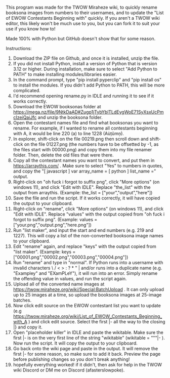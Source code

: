 This program was made for the TWOW Miraheze wiki, to quickly rename booksona images from numbers to their usernames, and to update the "List of EWOW Contestants Beginning with" quickly. If you aren't a TWOW wiki editor, this likely won't be much use to you, but you can fork it to suit your use if you know how to!

Made 100% with Python but GitHub doesn't show that for some reason.

Instructions:
1. Download the ZIP file on Github, and once it is installed, unzip the file.
2. If you did not install Python, install a version of Python that is version 3.12 or higher. During installation, make sure to select "Add Python to PATH" to make installing modules/libraries easier.
3. In the command prompt, type "pip install pyperclip" and "pip install os" to install the modules. If you didn't add Python to PATH, this will be more complicated.
4. I'd recommend opening rename.py in IDLE and running it to see if it works correctly.
5. Download the EWOW booksonas folder at https://mega.nz/file/9NtkDaAD#Zugp1jTybYblTLdEygWoE71SyXsxUcPmcIzeiQaiJfc and unzip the booksona folder.
6. Open the contestant names file and find what booksonas you want to rename. For example, if I wanted to rename all contestants beginning with A, it would be line 220 (a) to line 1228 (Aùțũmņ).
7. In explorer, shift-click on the file 00219.png then scroll down and shift-click on the file 01227.png (the numbers have to be offsetted by -1, as the files start with 00000.png) and copy them into my file renamer folder. Then, delete the old files that were there.
8. Copy all the contestant names you want to convert, and put them in https://arraythis.com/ . Make sure to select "Yes" to numbers in quotes, and copy the "[ javascript ] var array_name = [ python ] list_name =" output.
9. Right-click on "oh fuck i forgot to suffix png", click "More options" (on windows 11), and click "Edit with IDLE". Replace "the_list" with the output from arraythis. (Example: the_list = ["your","output","here"])
10. Save the file and run the script. If it works correctly, it will have copied the output to your clipboard.
11. Right-click on "rename", click "More options" (on windows 11), and click "Edit with IDLE". Replace "values" with the output copied from "oh fuck i forgot to suffix png". (Example: values = ["your.png","output.png","here.png"])
12. Run "list maker", and input the start and end numbers (e.g. 219 and 1227). This will copy a list of the non-converted booksona image names to your clipboard.
13. Edit "rename" again, and replace "keys" with the output copied from "list maker". (Example: keys = ["00001.png","00002.png","00003.png","00004.png"])
14. Run "rename" and type in "normal". If Python runs into a username with invalid characters \ / < > : ? * " | and/or runs into a duplicate name (e.g. "Exampley" and "EXamPLeY"), it will run into an error. Simply rename the offending value in values, and run the script again.
15. Upload all of the converted name images at https://twow.miraheze.org/wiki/Special:BatchUpload . It can only upload up to 25 images at a time, so upload the booksona images at 25-image batches.
16. Now click edit source on the EWOW contestant list you want to update (e.g https://twow.miraheze.org/wiki/List_of_EWOW_Contestants_Beginning_with_A ) and click edit source. Select the first |- all the way to the closing |} and copy it.
17. Open "placeholder killer" in IDLE and paste the wikitable. Make sure the first |- is on the very first line of the string "wikitable" (wikitable = """|- ). Now run the script. It will copy the output to your clipboard.
18. Go back onto the wiki page and paste in the output. It will remove the first |- for some reason, so make sure to add it back. Preview the page before publishing changes so you don't break anything!
19. hopefully everything worked! if it didn't, then ask for help in the TWOW wiki Discord or DM me on Discord (afasterslowpoke).
